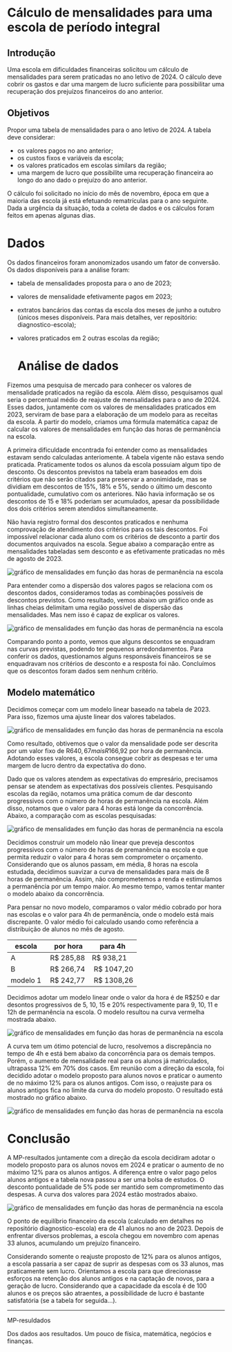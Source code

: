 # Cálculo de mensalidades para uma escola de período integral

## Introdução

Uma escola em dificuldades financeiras solicitou um cálculo de mensalidades para serem praticadas no ano letivo de 2024. O cálculo deve cobrir os gastos e dar uma margem de lucro suficiente para possibilitar uma recuperação dos prejuízos financeiros do ano anterior.

## Objetivos

Propor uma tabela de mensalidades para o ano letivo de 2024. A tabela deve considerar:

- os valores pagos no ano anterior;
- os custos fixos e variáveis da escola;
- os valores praticados em escolas similars da região;
- uma margem de lucro que possibilite uma recuperação financeira ao longo do ano dado o prejuízo do ano anterior.

O cálculo foi solicitado no início do mês de novembro, época em que a maioria das escola já está efetuando rematrículas para o ano seguinte. Dada a urgência da situação, toda a coleta de dados e os cálculos foram feitos em apenas algunas dias.

# Dados

Os dados financeiros foram anonomizados usando um fator de conversão.
Os dados disponíveis para a análise foram:

- tabela de mensalidades proposta para o ano de 2023;
- valores de mensalidade efetivamente pagos em 2023;
- extratos bancários das contas da escola dos meses de junho a outubro (únicos meses disponíveis. Para mais detalhes, ver repositório: diagnostico-escola);
- valores praticados em 2 outras escolas da região;
  

  # Análise de dados

Fizemos uma pesquisa de mercado para conhecer os valores de mensalidade praticados na região da escola. Além disso, pesquisamos qual seria o percentual médio de reajuste de mensalidades para o ano de 2024. Esses dados, juntamente com os valores de mensalidades praticados em 2023, serviram de base para a elaboração de um modelo para as receitas da escola. A partir do modelo, criamos uma fórmula matemática capaz de calcular os valores de mensalidades em função das horas de permanência na escola.

A primeira dificuldade encontrada foi entender como as mensalidades estavam sendo calculadas anteriomente. A tabela vigente não estava sendo praticada. Praticamente todos os alunos da escola possuiam algum tipo de desconto. Os descontos previstos na tabela eram baseados em dois critérios que não serão citados para preservar a anonimidade, mas se dividiam em descontos de 15%, 18% e 5%, sendo o último um desconto pontualidade, cumulativo com os anteriores. Não havia informação se os descontos de 15 e 18% poderiam ser acumulados, apesar da possibilidade dos dois critérios serem atendidos simultaneamente.

Não havia registro formal dos descontos praticados e nenhuma comprovação de atendimento dos critérios para os tais descontos. Foi impossível relacionar cada aluno com os critérios de desconto a partir dos documentos arquivados na escola. Segue abaixo a comparação entre as mensalidades tabeladas sem desconto e as efetivamente praticadas no mês de agosto de 2023.

![gráfico de mensalidades em função das horas de permanência na escola](./imagens/mensalidades_2023.png)

Para entender como a dispersão dos valores pagos se relaciona com os descontos dados, consideramos todas as combinações possíveis de descontos previstos. Como resultado, vemos abaixo um gráfico onde as linhas cheias delimitam uma região possível de dispersão das mensalidades. Mas nem isso é capaz de explicar os valores.

![gráfico de mensalidades em função das horas de permanência na escola](./imagens/mensalidades_2023_descontos.png)

Comparando ponto a ponto, vemos que alguns descontos se enquadram nas curvas previstas, podendo ter pequenos arredondamentos. Para conferir os dados, questionamos alguns responsáveis financeiros se se enquadravam nos critérios de desconto e a resposta foi não. Concluímos que os descontos foram dados sem nenhum critério.

## Modelo matemático

Decidimos começar com um modelo linear baseado na tabela de 2023. Para isso, fizemos uma ajuste linear dos valores tabelados.

![gráfico de mensalidades em função das horas de permanência na escola](./imagens/mensalidades_2023_fitlinear.png)

Como resultado, obtivemos que o valor da mensalidade pode ser descrita por um valor fixo de R$640,67 mais R$166,92 por hora de permanência. Adotando esses valores, a escola consegue cobrir as despesas e ter uma margem de lucro dentro da expectativa do dono.

Dado que os valores atendem as expectativas do empresário, precisamos pensar se atendem as expectativas dos possíveis clientes. Pesquisando escolas da região, notamos uma prática comum de dar desconto progressivos com o número de horas de permanência na escola. Além disso, notamos que o valor para 4 horas está longe da concorrência. Abaixo, a comparação com as escolas pesquisadas:

![gráfico de mensalidades em função das horas de permanência na escola](./imagens/mensalidades_2023_concorrencia.png)

Decidimos construir um modelo não linear que preveja descontos progressivos com o número de horas de premanência na escola e que permita reduzir o valor para 4 horas sem comprometer o orçamento.
Considerando que os alunos passam, em média, 8 horas na escola estudada, decidimos suavizar a curva de mensalidades para mais de 8 horas de permanência. Assim, não comprometemos a renda e estimulamos a permanência por um tempo maior. Ao mesmo tempo, vamos tentar manter o modelo abaixo da concorrência.

Para pensar no novo modelo, comparamos o valor médio cobrado por hora nas escolas e o valor para 4h de permanência, onde o modelo está mais discrepante. O valor médio foi calculado usando como referência a distribuição de alunos no mês de agosto.

| escola   |   por hora  | para 4h    |
| -------- | ----------- | ---------- |
|    A     |  R$ 285,88  | R$ 938,21  |
|    B     |  R$ 266,74  | R$ 1047,20 |
| modelo 1 |  R$ 242,77  | R$ 1308,26 |

Decidimos adotar um modelo linear onde o valor da hora é de R$250 e dar desontos progressivos de 5, 10, 15 e 20% respectivamente para 9, 10, 11 e 12h de permanência na escola. O modelo resultou na curva vermelha mostrada abaixo.

![gráfico de mensalidades em função das horas de permanência na escola](./imagens/mensalidades_2023_modelo3.png)

A curva tem um ótimo potencial de lucro, resolvemos a discrepância no tempo de 4h e está bem abaixo da concorrência para os demais tempos. Porém, o aumento de mensalidade real para os alunos já matriculados, ultrapassa 12% em 70% dos casos. Em reunião com a direção da escola, foi decidido adotar o modelo proposto para alunos novos e praticar o aumento de no máximo 12% para os alunos antigos. Com isso, o reajuste para os alunos antigos fica no limite da curva do modelo proposto. O resultado está mostrado no gráfico abaixo.

![gráfico de mensalidades em função das horas de permanência na escola](./imagens/mensalidades_2023_reajuste.png)

# Conclusão

A MP-resultados juntamente com a direção da escola decidiram adotar o modelo proposto para os alunos novos em 2024 e praticar o aumento de no máximo 12% para os alunos antigos. A diferença entre o valor pago pelos alunos antigos e a tabela nova passou a ser uma bolsa de estudos. O desconto pontualidade de 5% pode ser mantido sem comprometimento das despesas. A curva dos valores para 2024 estão mostrados abaixo.


![gráfico de mensalidades em função das horas de permanência na escola](./imagens/mensalidades_2024.png)

O ponto de equilíbrio financeiro da escola (calculado em detalhes no repositório diagnostico-escola) era de 41 alunos no ano de 2023. Depois de enfrentar diversos problemas, a escola chegou em novembro com apenas 33 alunos, acumulando um prejuízo financeiro.

Considerando somente o reajuste proposto de 12% para os alunos antigos, a escola passaria a ser capaz de suprir as despesas com os 33 alunos, mas praticamente sem lucro. Orientamos a escola para que direcionasse esforços na retenção dos alunos antigos e na captação de novos, para a geração de lucro. Considerando que a capacidade da escola é de 100 alunos e os preços são atraentes, a possibilidade de lucro é bastante satisfatória (se a tabela for seguida...).

-----------------------------------------------------------------------------
MP-resuldados

Dos dados aos resultados. Um pouco de física, matemática, negócios e finanças.



